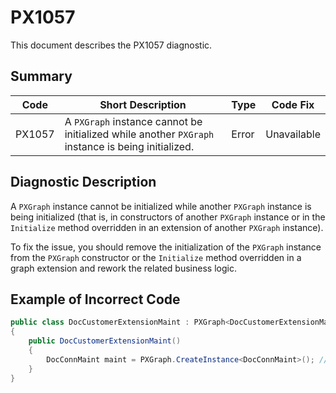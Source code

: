 # PX1057
This document describes the PX1057 diagnostic.

## Summary

| Code   | Short Description                                                                                 | Type  | Code Fix    | 
| ------ | ------------------------------------------------------------------------------------------------- | ----- | ----------- | 
| PX1057 | A `PXGraph` instance cannot be initialized while another `PXGraph` instance is being initialized. | Error | Unavailable |

## Diagnostic Description
A `PXGraph` instance cannot be initialized while another `PXGraph` instance is being initialized (that is, in constructors of another `PXGraph` instance or in the `Initialize` method overridden in an extension of another `PXGraph` instance).

To fix the issue, you should remove the initialization of the `PXGraph` instance from the `PXGraph` constructor or the `Initialize` method overridden in a graph extension and rework the related business logic.

## Example of Incorrect Code

```C#
public class DocCustomerExtensionMaint : PXGraph<DocCustomerExtensionMaint>
{
    public DocCustomerExtensionMaint()
    {
        DocConnMaint maint = PXGraph.CreateInstance<DocConnMaint>(); // The PX1057 error is displayed for this line.
    }
}
```